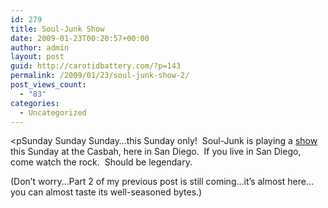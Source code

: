 ```yaml
---
id: 279
title: Soul-Junk Show
date: 2009-01-23T00:20:57+00:00
author: admin
layout: post
guid: http://carotidbattery.com/?p=143
permalink: /2009/01/23/soul-junk-show-2/
post_views_count:
  - "83"
categories:
  - Uncategorized
---
```

 <pSunday Sunday Sunday…this Sunday only!  Soul-Junk is playing a <a href="http://souljunk.com/2009/01/17/2-january-shows/" target="_blank" rel="noopener">show</a> this Sunday at the Casbah, here in San Diego.  If you live in San Diego, come watch the rock.  Should be legendary.

(Don’t worry…Part 2 of my previous post is still coming…it’s almost here…you can almost taste its well-seasoned bytes.)